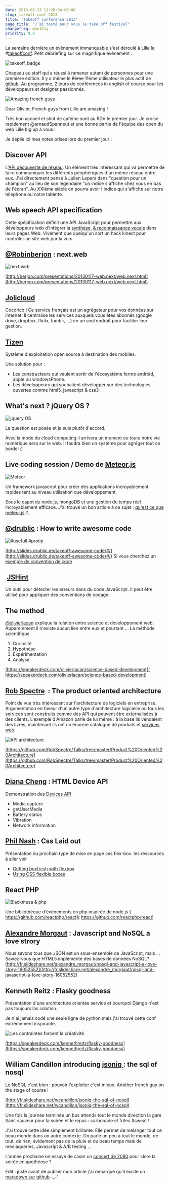 ```yaml
---
date: 2013-01-23 11:28:04+00:00
slug: takeoff-conf-2013
title: 'Takeoff conference 2013'
page_title: "J'ai testé pour vous le take off festival"
changefreq: monthly
priority: 0.8
---
```


La semaine dernière un évènement immanquable s'est déroulé à Lille le #[takeoffconf](http://takeoffconf.com/).
Petit débriefing sur ce magnifique évènement :

![takeoff_badge](blog/legacy/2013/01/takeoff_badge.jpg?raw=true)

Chapeau au staff qui a réussi à ramener autant de personnes pour une première édition. Il y a même le <del>8ème</del> 11ème utilisateur le plus actif de [github](https://github.com/jeromeetienne). Au programme, 2 jours de conférences in english of course pour les développeurs et designer passionnés.

![Amazing french guys](blog/legacy/2013/01/frenchGuysRocks.jpg?raw=true)

Dear Olivier, French guys from Lille are amazing !

Très bon accueil et shot de caféïne sont au RDV le premier jour. Je croise rapidement @arnaudSpanneut et une bonne partie de l'équipe des open du web Lille big up à vous !

Je dépile ici mes notes prises lors du premier jour :


## Discover API

L'[API découverte de réseau](http://dev.opera.com/articles/view/network-service-discovery-api-support-in-opera/).
Un élément très intéressant qui va permettre de faire communiquer les différents périphériques d'un même réseau entre eux. J'ai directement pensé à Julien Lepers dans "question pour un champion" au lieu de son légendaire "un indice s'affiche chez vous en bas de l'écran". Au XXIème siècle on pourra avoir l'indice qui s'affiche sur notre téléphone ou notre tablette.




## Web speech API specification


Cette spécification définit une API JavaScript pour permettre aux développeurs web d'intégrer la [synthèse  & reconnaissance vocale](https://dvcs.w3.org/hg/speech-api/raw-file/tip/speechapi.html) dans leurs pages Web. Vivement que quelqu'un sort un hack kinect pour contrôler un site web par la voix.




## [@Robinberjon](https://twitter.com/Robinberjon) : next.web


![next.web](blog/legacy/2013/01/next.web_.jpg?raw=true)

[http://berjon.com/presentations/20130117-web.next/web.next.html](http://berjon.com/presentations/20130117-web.next/web.next.html)


## [Jolicloud](http://www.jolicloud.com/)


Cocorico ! Ce service français est un agrégateur pour vos données sur internet. Il centralise les services auxquels vous êtes abonnés (google drive, dropbox, flickr, tumblr, ...) en un seul endroit pour faciliter leur gestion.


## [Tizen](https://www.tizen.org)

Système d'exploitation open source à destination des mobiles.

Une solution pour :

  * Les constructeurs qui veulent sortir de l'écosystème fermé android, apple ou windowsPhone.
  * Les développeurs qui souhaitent développer sur des technologies ouvertes comme html5, javascript & css3


## What's next ? jQuery OS ?


![jquery OS](blog/legacy/2013/01/jqueryOS.png?raw=true)

La question est posée et je suis plutôt d'accord.

Avec la mode du cloud computing il arrivera un moment ou toute notre vie numérique sera sur le web. Il faudra bien un système pour agréger tout ce bordel :)



## Live coding session / Demo de [Meteor.js](http://meteor.com/)


![Meteor](blog/legacy/2013/01/meteor.png?raw=true)

Un framework javascript pour créer des applications incroyablement rapides tant au niveau utilisation que développement.

Sous le capot du node.js, mongoDB et une gestion du temps réel incroyablement efficace. J'ai trouvé un bon article à ce sujet : [qu'est ce que meteor.js](http://hypedrivendev.wordpress.com/2012/04/23/so-what-is-meteor/) ?.


## [@drublic](https://twitter.com/drublic) : How to write awesome code

![#usefull #protip](blog/legacy/2013/01/code.png?raw=true)

[http://slides.drublic.de/takeoff-awesome-code/#/](http://slides.drublic.de/takeoff-awesome-code/#/)
Si vous cherchez un [exemple de convention de code](http://google-styleguide.googlecode.com/svn/trunk/htmlcssguide.xml)


##  [JSHint](http://www.jshint.com/)


Un outil pour détecter les erreurs dans du code JavaScript. Il peut être utilisé pour appliquer des conventions de codage.




## The method


[@olivierlacan](https://twitter.com/olivierlacan) explique la relation entre science et développement web. Apparemment il n'existe aucun lien entre eux et pourtant ...
La méthode scientifique

1. Curiosité
2. Hypothèse
3. Expérimentation
4. Analyse

[https://speakerdeck.com/olivierlacan/science-based-development]( https://speakerdeck.com/olivierlacan/science-based-development)


## [Rob Spectre](https://twitter.com/dN0t)  : The product oriented architecture


Point de vue très intéressant sur l'architecture de logiciels en entreprise.
Argumentation en faveur d'un autre type d'architecture logicielle où tous les services sont construits comme des API qui peuvent être externalisées à des clients.
L'exemple d'Amazon parle de lui même : à la base ils vendaient des livres, maintenant ils ont un énorme catalogue de produits et [services web](http://aws.amazon.com/fr/products/).

![API architecture](blog/legacy/2013/01/SOA.jpg?raw=true)

[https://github.com/RobSpectre/Talks/tree/master/Product%20Oriented%20Architecture](https://github.com/RobSpectre/Talks/tree/master/Product%20Oriented%20Architecture)




## [Diana Cheng](https://twitter.com/daianacheng) : HTML Device API


Demonstration des [Devices API ](http://dev.webinos.org/specifications/draft/)

  * Media capture
  * getUserMedia
  * Battery status
  * Vibration
  * Network information





## [Phil Nash](https://twitter.com/philnash) : Css Laid out


Présentation du prochain type de mise en page css flex-box. les ressources à aller voir

* [Getting boxfresh with flexbox](http://12devsofxmas.co.uk/post/2013-01-02-day-8-getting-boxfresh-with-flexbox)
* [Using CSS flexible boxes](https://developer.mozilla.org/en-US/docs/CSS/Using_CSS_flexible_boxes)



## React PHP

![Blackmesa & php](blog/legacy/2013/01/blackmesa.png?raw=true)

Une bibliothèque d'évènements en php inspirée de node.js
[ https://github.com/reactphp/react]( https://github.com/reactphp/react)


## [Alexandre Morgaut](https://twitter.com/amorgaut) : Javascript and NoSQL a love strory

Nous savons tous que JSON est un sous-ensemble de JavaScript, mais ... Saviez-vous que HTML5 implémente des bases de données NoSQL?
[http://fr.slideshare.net/alexandre_morgaut/nosql-and-javascript-a-love-story-16052552](http://fr.slideshare.net/alexandre_morgaut/nosql-and-javascript-a-love-story-16052552)



## Kenneth Reitz : Flasky goodness


Présentation d'une architecture orientée service et pourquoi Django n'est pas toujours las solution.

Je n'ai jamais codé une seule ligne de python mais j'ai trouvé cette conf extrêmement inspirante.

![Les contraintes forcent la créativité](blog/legacy/2013/01/quote.png?raw=true)

[https://speakerdeck.com/kennethreitz/flasky-goodness](https://speakerdeck.com/kennethreitz/flasky-goodness)




## William Candillon introducing [jsoniq ]( http://www.jsoniq.org/): the sql of nosql


Le NoSQL c'est bien : pouvoir l'exploiter c'est mieux.
Another french guy on the stage of course !

[http://fr.slideshare.net/wcandillon/jsoniq-the-sql-of-nosql](http://fr.slideshare.net/wcandillon/jsoniq-the-sql-of-nosql)



Une fois la journée terminée un bus attends tout le monde direction la gare Saint sauveur pour la soirée et le repas : carbonade et frites #sweat !

J'ai trouvé cette idée simplement brillante. Elle permet de mélanger tout ce beau monde dans un autre contexte. On parle un peu à tout le monde, de tout, de rien, évidement pas de la pluie et du beau temps mais de mediaqueries, Javascript & A/B testing ...

L'année prochaine on essaye de caser un [concert de 2080]( http://www.youtube.com/watch?v=7-SB5mv-RcU) pour clore la soirée en apothéose ?


Edit : juste avant de publier mon article j'ai remarqué qu'il existe un [markdown sur github](https://github.com/madflo/takeoff/tree/master/2013/talks/jan17) -_-'
